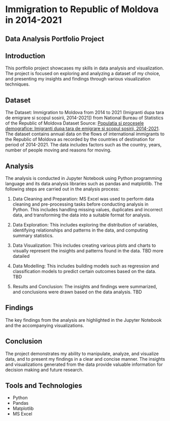 # Immigration to Republic of Moldova in 2014-2021
## Data Analysis Portfolio Project

## Introduction
This portfolio project showcases my skills in data analysis and visualization. The project is focused on exploring and analyzing a dataset of my choice, and presenting my insights and findings through various visualization techniques.

## Dataset
The Dataset: Immigration to Moldova from 2014 to 2021 (Imigranti dupa tara de emigrare si scopul sosirii, 2014-2021]) from National Bureau of Statistics of the Republic of Moldova
Dataset Source: [Populatia si procesele demografice: Imigranti dupa tara de emigrare si scopul sosirii, 2014-2021](https://statbank.statistica.md/PxWeb/pxweb/ro/20%20Populatia%20si%20procesele%20demografice/20%20Populatia%20si%20procesele%20demografice__POPrec__POP070/POP070100rcl.px/?rxid=b2ff27d7-0b96-43c9-934b-42e1a2a9a774).
The dataset contains annual data on the flows of international immigrants to the Republic of Moldova as recorded by the countries of destination for period of 2014-2021. The data includes factors such as the country, years, number of people moving  and reasons for moving.


## Analysis
The analysis is conducted in Jupyter Notebook using Python programming language and its data analysis libraries such as pandas  and matplotlib. The following steps are carried out in the analysis process:

1. Data Cleaning and Preparation: MS Excel was used to perform data cleaning and pre-processing tasks before conducting analysis in Python.  This includes handling missing values, duplicates and incorrect data, and transforming the data into a suitable format for analysis.

2. Data Exploration: This includes exploring the distribution of variables, identifying relationships and patterns in the data, and computing summary statistics.

3. Data Visualization: This includes creating various plots and charts to visually represent the insights and patterns found in the data. TBD more datailed

4. Data Modelling: This includes building models such as regression and classification models to predict certain outcomes based on the data. TBD

5. Results and Conclusion: The insights and findings were summarized, and conclusions were drawn based on the data analysis. TBD

## Findings
The key findings from the analysis are highlighted in the Jupyter Notebook and the accompanying visualizations. 

## Conclusion
The project demonstrates my ability to manipulate, analyze, and visualize data, and to present my findings in a clear and concise manner. The insights and visualizations generated from the data provide valuable information for decision making and future research.

## Tools and Technologies

- Python
- Pandas
- Matplotlib
- MS Excel
